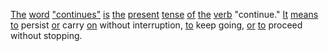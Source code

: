 [The](./the.md) [word](./word.md) ["continues"](./continues.md) [is](./is.md) [the](./the.md) [present](./present.md) [tense](./tense.md) [of](./of.md) [the](./the.md) [verb](./verb.md) "continue." [It](./it.md) [means](./means.md) [to](./to.md) persist [or](./or.md) carry [on](./on.md) without interruption, [to](./to.md) keep going, [or](./or.md) [to](./to.md) proceed without stopping.